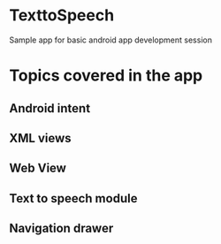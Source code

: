 # TexttoSpeech
Sample app for basic android app development session


# Topics covered in the app
## Android intent
## XML views
## Web View
## Text to speech module
## Navigation drawer
